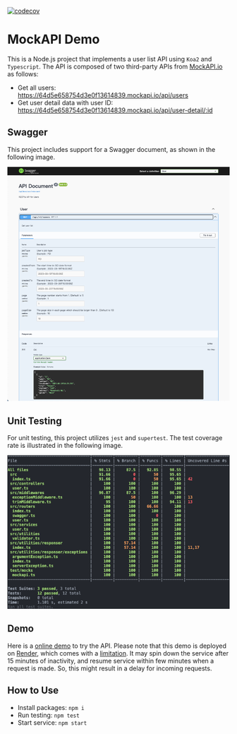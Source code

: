 [![codecov](https://codecov.io/gh/a1234321606/mockapi/graph/badge.svg?token=AI8nnv0m5r)](https://codecov.io/gh/a1234321606/mockapi)

# MockAPI Demo

This is a Node.js project that implements a user list API using `Koa2` and `Typescript`. The API is composed of two third-party APIs from [MockAPI.io](https://mockapi.io/) as follows:
* Get all users:\
  https://64d5e658754d3e0f13614839.mockapi.io/api/users
* Get user detail data with user ID:\
  https://64d5e658754d3e0f13614839.mockapi.io/api/user-detail/:id

## Swagger
This project includes support for a Swagger document, as shown in the following image.

![swagger.png](docs/swagger.png)

## Unit Testing
For unit testing, this project utilizes `jest` and `supertest`. The test coverage rate is illustrated in the following image.

![coverage.png](docs/coverage.png)

## Demo
Here is a [online demo](https://mockapi-59no.onrender.com/api/swagger) to try the API. Please note that this demo is deployed on [Render](https://render.com), which comes with a [limitation](https://render.com/docs/free#free-web-services). It may spin down the service after 15 minutes of inactivity, and resume service within few minutes when a request is made. So, this might result in a delay for incoming requests.

## How to Use
* Install packages: `npm i`
* Run testing: `npm test`
* Start service: `npm start`
